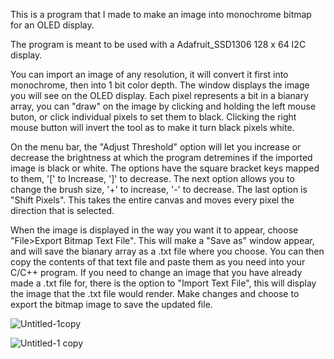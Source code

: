This is a program that I made to make an image into monochrome bitmap for an OLED display. 

The program is meant to be used with a Adafruit_SSD1306 128 x 64 I2C display.


   You can import an image of any resolution, it will convert it first into monochrome, then into 1 bit color depth.
The window displays the image you will see on the OLED display.
Each pixel represents a bit in a bianary array, you can "draw" on the image by clicking and holding the left mouse buton, or click individual pixels to set them to black.
Clicking the right mouse button will invert the tool as to make it turn black pixels white. 

   On the menu bar, the "Adjust Threshold" option will let you increase or decrease the brightness at which the program detremines if the imported image is black or white. The options have the square bracket keys mapped to them, '[' to Increase, ']' to decrease. The next option allows you to change the brush size, '+' to increase, '-' to decrease. The last option is "Shift Pixels". This takes the entire canvas and moves every pixel the direction that is selected.
   
   When the image is displayed in the way you want it to appear, choose "File>Export Bitmap Text File". This will make a "Save as" window appear, and will save the bianary array as a .txt file where you choose. You can then copy the contents of that text file and paste them as you need into your C/C++ program. If you need to change an image that you have already made a .txt file for, there is the option to "Import Text File", this will display the image that the .txt file would render. Make changes and choose to export the bitmap image to save the updated file. 
    
![Untitled-1copy](https://github.com/user-attachments/assets/683a32d6-aa36-49ed-ad6a-722494846340)

![Untitled-1 copy](https://github.com/user-attachments/assets/1e188ca0-6513-4f47-8c8d-eef9a57751b5)
